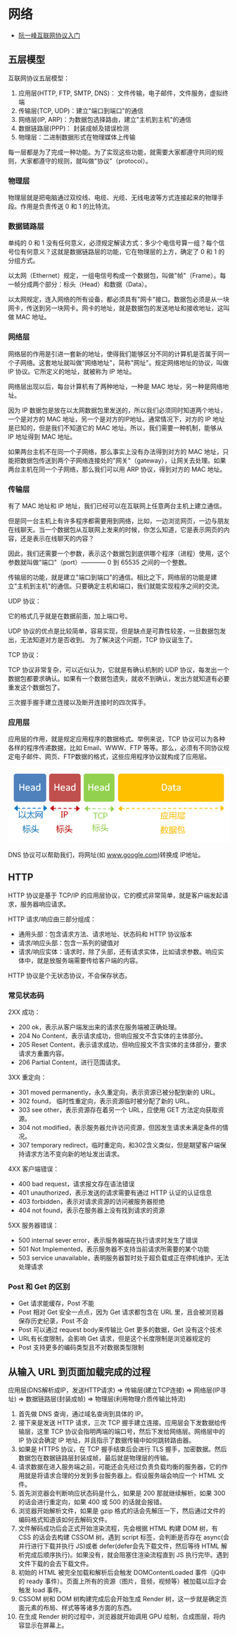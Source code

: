 # 网络

+ [阮一峰互联网协议入门](http://www.ruanyifeng.com/blog/2012/05/internet_protocol_suite_part_i.html)

## 五层模型

互联网协议五层模型：

1. 应用层(HTTP, FTP, SMTP, DNS)： 文件传输，电子邮件，文件服务，虚拟终端
2. 传输层(TCP, UDP)：建立"端口到端口"的通信
3. 网络层(IP, ARP)：为数据包选择路由，建立"主机到主机"的通信
4. 数据链路层(PPP)： 封装成帧及错误检测
5. 物理层：二进制数据形式在物理媒体上传输

每一层都是为了完成一种功能。为了实现这些功能，就需要大家都遵守共同的规则，大家都遵守的规则，就叫做"协议"（protocol）。

### 物理层

物理层就是把电脑通过双绞线、电缆、光缆、无线电波等方式连接起来的物理手段。作用是负责传送 0 和 1 的比特流。

### 数据链路层

单纯的 0 和 1 没有任何意义，必须规定解读方式：多少个电信号算一组？每个信号位有何意义？这就是数据链路层的功能，它在物理层的上方，确定了 0 和 1 的分组方式。

以太网（Ethernet）规定，一组电信号构成一个数据包，叫做"帧"（Frame）。每一帧分成两个部分：标头（Head）和数据（Data）。

以太网规定，连入网络的所有设备，都必须具有"网卡"接口。数据包必须是从一块网卡，传送到另一块网卡。网卡的地址，就是数据包的发送地址和接收地址，这叫做 MAC 地址。

### 网络层

网络层的作用是引进一套新的地址，使得我们能够区分不同的计算机是否属于同一个子网络。这套地址就叫做"网络地址"，简称"网址"。规定网络地址的协议，叫做 IP 协议。它所定义的地址，就被称为 IP 地址。

网络层出现以后，每台计算机有了两种地址，一种是 MAC 地址，另一种是网络地址。

因为 IP 数据包是放在以太网数据包里发送的，所以我们必须同时知道两个地址，一个是对方的 MAC 地址，另一个是对方的IP地址。通常情况下，对方的 IP 地址是已知的，但是我们不知道它的 MAC 地址。所以，我们需要一种机制，能够从 IP 地址得到 MAC 地址。

如果两台主机不在同一个子网络，那么事实上没有办法得到对方的 MAC 地址，只能把数据包传送到两个子网络连接处的"网关"（gateway），让网关去处理。如果两台主机在同一个子网络，那么我们可以用 ARP 协议，得到对方的 MAC 地址。

### 传输层

有了 MAC 地址和 IP 地址，我们已经可以在互联网上任意两台主机上建立通信。

但是同一台主机上有许多程序都需要用到网络，比如，一边浏览网页，一边与朋友在线聊天。当一个数据包从互联网上发来的时候，你怎么知道，它是表示网页的内容，还是表示在线聊天的内容？

因此，我们还需要一个参数，表示这个数据包到底供哪个程序（进程）使用，这个参数就叫做"端口"（port）———— 0 到 65535 之间的一个整数。

传输层的功能，就是建立"端口到端口"的通信。相比之下，网络层的功能是建立"主机到主机"的通信。只要确定主机和端口，我们就能实现程序之间的交流。

UDP 协议：

它的格式几乎就是在数据前面，加上端口号。

UDP 协议的优点是比较简单，容易实现，但是缺点是可靠性较差，一旦数据包发出，无法知道对方是否收到。 为了解决这个问题，TCP 协议诞生了。

TCP 协议：

TCP 协议非常复杂，可以近似认为，它就是有确认机制的 UDP 协议，每发出一个数据包都要求确认。如果有一个数据包遗失，就收不到确认，发出方就知道有必要重发这个数据包了。

三次握手握手建立连接以及断开连接时的四次挥手。

### 应用层

应用层的作用，就是规定应用程序的数据格式。举例来说，TCP 协议可以为各种各样的程序传递数据，比如 Email、WWW、FTP 等等。那么，必须有不同协议规定电子邮件、网页、FTP数据的格式，这些应用程序协议就构成了应用层。

![网络协议](/img/wangluoxieyi.png)

DNS 协议可以帮助我们，将网址(如 www.google.com)转换成 IP地址。

## HTTP

HTTP 协议是基于 TCP/IP 的应用层协议，它的模式非常简单，就是客户端发起请求，服务器响应请求。

HTTP 请求/响应由三部分组成：

+ 通用头部：包含请求方法、请求地址、状态码和 HTTP 协议版本
+ 请求/响应头部：包含一系列的键值对
+ 请求/响应实体：请求时，除了头部，还有请求实体，比如请求参数。响应实体中，就是放服务端需要传给客户端的内容。

HTTP 协议是个无状态协议，不会保存状态。

### 常见状态码

2XX 成功：

+ 200 ok，表示从客户端发出来的请求在服务端被正确处理。
+ 204 No Content，表示请求成功，但响应报文不含实体的主体部分。
+ 205 Reset Content，表示请求成功，但响应报文不含实体的主体部分，要求请求方重置内容。
+ 206 Partial Content，进行范围请求。

3XX 重定向：

+ 301 moved permanently，永久重定向，表示资源已被分配到新的 URL。
+ 302 found， 临时性重定向，表示资源临时被分配了新的 URL。
+ 303 see other，表示资源存在着另一个 URL，应使用 GET 方法定向获取资源。
+ 304 not modified，表示服务器允许访问资源，但因发生请求未满足条件的情况。
+ 307 temporary redirect，临时重定向，和302含义类似，但是期望客户端保持请求方法不变向新的地址发出请求。

4XX 客户端错误：

+ 400 bad request，请求报文存在语法错误
+ 401 unauthorized，表示发送的请求需要有通过 HTTP 认证的认证信息
+ 403 forbidden，表示对请求资源的访问被服务器拒绝
+ 404 not found，表示在服务器上没有找到请求的资源

5XX 服务器错误：

+ 500 internal sever error，表示服务器端在执行请求时发生了错误
+ 501 Not Implemented，表示服务器不支持当前请求所需要的某个功能
+ 503 service unavailable，表明服务器暂时处于超负载或正在停机维护，无法处理请求

### Post 和 Get 的区别

+ Get 请求能缓存，Post 不能
+ Post 相对 Get 安全一点点，因为 Get 请求都包含在 URL 里，且会被浏览器保存历史纪录，Post 不会
+ Post 可以通过 request body来传输比 Get 更多的数据，Get 没有这个技术
+ URL有长度限制，会影响 Get 请求，但是这个长度限制是浏览器规定的
+ Post 支持更多的编码类型且不对数据类型限制

## 从输入 URL 到页面加载完成的过程

应用层(DNS解析成IP，发送HTTP请求) => 传输层(建立TCP连接) => 网络层(IP寻址) => 数据链路层(封装成帧) => 物理层(利用物理介质传输比特流)

1. 首先做 DNS 查询，通过域名查询到具体的 IP。
2. 接下来是发送 HTTP 请求，三次 TCP 握手建立连接。应用层会下发数据给传输层，这里 TCP 协议会指明两端的端口号，然后下发给网络层。网络层中的 IP 协议会确定 IP 地址，并且指示了数据传输中如何跳转路由器。
3. 如果是 HTTPS 协议，在 TCP 握手结束后会进行 TLS 握手，加密数据。然后数据包在数据链路层封装成帧，最后就是物理层的传输。
4. 请求数据在进入服务端之前，可能还会先经过负责负载均衡的服务器，它的作用就是将请求合理的分发到多台服务器上。假设服务端会响应一个 HTML 文件。
5. 首先浏览器会判断响应状态码是什么，如果是 200 那就继续解析，如果 300 的话会进行重定向，如果 400 或 500 的话就会报错。
6. 浏览器开始解析文件，如果是 gzip 格式的话会先解压一下，然后通过文件的编码格式知道该如何去解码文件。
7. 文件解码成功后会正式开始渲染流程，先会根据 HTML 构建 DOM 树，有 CSS 的话会去构建 CSSOM 树。遇到 script 标签，会判断是否存在 async(会并行进行下载并执行 JS)或者 defer(defer会先下载文件，然后等待 HTML 解析完成后顺序执行)。如果没有，就会阻塞住渲染流程直到 JS 执行完毕。遇到文件下载的会去下载文件。
8. 初始的 HTML 被完全加载和解析后会触发 DOMContentLoaded 事件（jQ中的 ready 事件）。页面上所有的资源（图片，音频，视频等）被加载以后才会触发 load 事件。
9. CSSOM 树和 DOM 树构建完成后会开始生成 Render 树，这一步就是确定页面元素的布局、样式等等诸多方面的东西。
10. 在生成 Render 树的过程中，浏览器就开始调用 GPU 绘制，合成图层，将内容显示在屏幕上。
